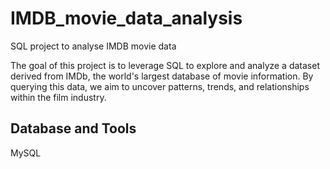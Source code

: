 # IMDB_movie_data_analysis

SQL project to analyse IMDB movie data 

The goal of this project is to leverage SQL to explore and analyze a dataset derived from IMDb, the world's largest database of movie information.
By querying this data, we aim to uncover patterns, trends, and relationships within the film industry.

## Database and Tools
MySQL
